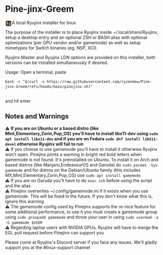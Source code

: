 # Pine-jinx-Greem
<img align="left" alt="Frogjinx" width="22px" src="https://raw.githubusercontent.com/GreemDev/Ryujinx/master/distribution/misc/Logo.svg" />A local Ryujinx installer for linux

The purpose of the installer is to place Ryujinx inside ~/.local/share/Ryujinx, setup a desktop entry and an optional ZSH or BASH alias with optional optimizations (per GPU vendor and/or gamemode) as well as setup mimetypes for Switch binaries (eg. NSP, XCI).

Ryujinx Master and Ryujinx LDN options are provided on this installer, both versions can be installed simultaneously if desired.

Usage:
Open a terminal, paste <br>
```
bash -c "$(curl -s https://raw.githubusercontent.com/ryzendew/Pine-jinx-Greem/refs/heads/main/pinejinx.sh)"
```
<br>
and hit enter

## Notes and Warnings
⚠️ **If you are on Ubuntu or a based distro (like Mint,Elementary,Zorin,Pop_OS) you'll have to install libx11-dev using `sudo apt install libx11-dev` and if you are on Fedora `sudo dnf install libX11-devel` otherwise Ryujinx will fail to run**<br>
⚠️ If you choose to use gamemode you'll have to install it otherwise Ryujinx won't open. Pinejinx prints a warning in bright red bold letters when gamemode is not found. It's preinstalled on Ubuntu. To install it on Arch and based distros (like Manjaro,EndeavourOS and Garuda) do `sudo pacman -Syu gamemode` and for distros on the Debian/Ubuntu family (this includes MX,Mint,Elementary,Zorin,Pop_OS) use `sudo apt install gamemode`<br>
⚠️ If you are on Garuda you'll have to do `exec zsh` before using the script and the alias<br>
⚠️ Pinejinx overwrites ~/.config/gamemode.ini if it exists when you use gamemode. This will be fixed in the future. If you don't know what this is, ignore this warning<br>
⚠️ The gamemode config used by Pinejinx supports the re-nice feature for some additional performance, to use it you must create a gamemode group using `sudo groupadd gamemode` and throw your user in using `sudo usermod -a -G gamemode $USER`<br>
⚠️ Regarding laptop users with NVIDIA GPUs, Ryujinx will have to merge the EGL pull request before Pinejinx can support you<br>

Please come at Ryujinx's Discord server if you face any issues. We'll gladly support you at the #linux-support channel
